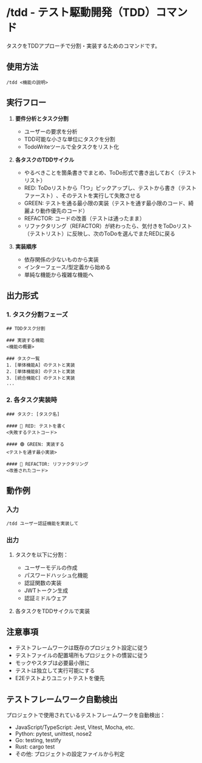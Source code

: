 # /tdd - テスト駆動開発（TDD）コマンド

タスクをTDDアプローチで分割・実装するためのコマンドです。

## 使用方法

```
/tdd <機能の説明>
```

## 実行フロー

1. **要件分析とタスク分割**
   - ユーザーの要求を分析
   - TDD可能な小さな単位にタスクを分割
   - TodoWriteツールで全タスクをリスト化

2. **各タスクのTDDサイクル**
   - やるべきことを箇条書きでまとめ、ToDo形式で書き出しておく（テストリスト）
   - RED: ToDoリストから「1つ」ピックアップし、テストから書き（テストファースト⁠）⁠、そのテストを実行して失敗させる
   - GREEN: テストを通る最小限の実装（テストを通す最小限のコード、綺麗より動作優先のコード）
   - REFACTOR: コードの改善（テストは通ったまま）
   - リファクタリング（REFACTOR）が終わったら、気付きをToDoリスト（テストリスト）に反映し、次のToDoを選んでまたREDに戻る

3. **実装順序**
   - 依存関係の少ないものから実装
   - インターフェース/型定義から始める
   - 単純な機能から複雑な機能へ

## 出力形式

### 1. タスク分割フェーズ
```
## TDDタスク分割

### 実装する機能
<機能の概要>

### タスク一覧
1. [単体機能A] のテストと実装
2. [単体機能B] のテストと実装
3. [統合機能C] のテストと実装
...
```

### 2. 各タスク実装時
```
### タスク: [タスク名]

#### 🔴 RED: テストを書く
<失敗するテストコード>

#### 🟢 GREEN: 実装する
<テストを通す最小実装>

#### 🔵 REFACTOR: リファクタリング
<改善されたコード>
```

## 動作例

### 入力
```
/tdd ユーザー認証機能を実装して
```

### 出力
1. タスクを以下に分割：
   - ユーザーモデルの作成
   - パスワードハッシュ化機能
   - 認証関数の実装
   - JWTトークン生成
   - 認証ミドルウェア

2. 各タスクをTDDサイクルで実装

## 注意事項

- テストフレームワークは既存のプロジェクト設定に従う
- テストファイルの配置場所もプロジェクトの慣習に従う
- モックやスタブは必要最小限に
- テストは独立して実行可能にする
- E2Eテストよりユニットテストを優先

## テストフレームワーク自動検出

プロジェクトで使用されているテストフレームワークを自動検出：
- JavaScript/TypeScript: Jest, Vitest, Mocha, etc.
- Python: pytest, unittest, nose2
- Go: testing, testify
- Rust: cargo test
- その他: プロジェクトの設定ファイルから判定